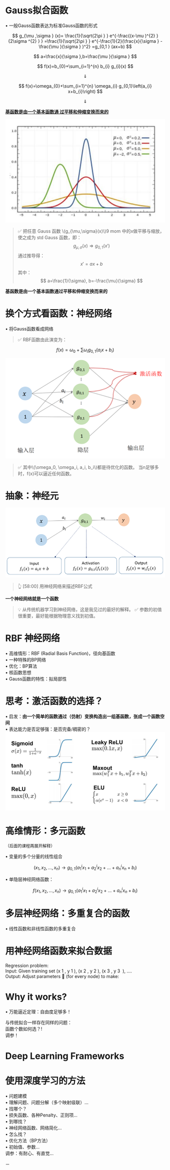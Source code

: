 # Gauss拟合函数

• 一般Gauss函数表达为标准Gauss函数的形式  

$$
g_{\mu ,\sigma } (x)= \frac{1}{\sqrt{2\pi } } e^{-\frac{(x-\mu )^{2} }{2\sigma ^{2} } } =\frac{1}{\sqrt{2\pi } } e^{-\frac{1}{2}(\frac{x}{\sigma } -\frac{\mu }{\sigma } )^2} =g_{0,1 } (ax+b)
$$

$$
a=\frac{x}{\sigma },b=\frac{\mu }{\sigma }   
$$

$$
f(x)=b_{0}+\sum_{i=1}^{n} b_{i} g_{i}(x)
$$

$$
\Downarrow 
$$

$$
f(x)=\omega_{0}+\sum_{i=1}^{n} \omega_{i} g_{0,1}\left(a_{i} x+b_{i}\right)
$$

$$
\Downarrow 
$$

<u>**基函数是由一个基本函数通 过平移和伸缩变换而来的**</U>

![](../assets/2-5-1.png)  


> &#x2705; 把任意 Gauss 函数 \\(g_{\mu,\sigma}(x)\\)9 mom 中的x做平移与缩放，使之成为 std Gauss 函数，即：
$$
g_{\mu,\sigma}(x) \Rightarrow g_{0,1}(x') 
$$
> 通过推导得：  
$$
x'=ax+b
$$
> 其中：
$$
a=\frac{1}{\sigma}, b=-\frac{\mu}{\sigma}
$$

**基函数是由一个基本函数通过平移和伸缩变换而来的**

# 换个方式看函数：神经网络
• 将Gauss函数看成网络

> &#x2705; RBF函数由此演变为：  

$$
f(x) = \omega_0 + \sum \omega_i g_{0,1}(a_ix+b_i)
$$

![](../assets/2-5-22.png)

> &#x2705; 其中\\(\omega_0, \omega_i, a_i, b_i\\)都是待优化的函数。 
> 当n足够多时，f(x)可以逼近任何函数。  

# 抽象：神经元

![](../assets/15.PNG)
> &#x1F446; [58:00] 用神经网络来描述RBF公式

**一个神经网络就是一个函数**

> &#x1F4A1; 从传统机器学习到神经网络，这是我见过的最好的解释。
> &#x2705; 参数的初值很重要，最好能根据物理意义找到初值。  

# RBF 神经网络

• 高维情形：RBF (Radial Basis Function)，径向基函数   
• 一种特殊的BP网络  
• 优化：BP算法  
• 核函数思想  
• Gauss函数的特性：拟局部性  

# 思考：激活函数的选择？

• 启发：**由一个简单的函数通过（仿射）变换构造出一组基函数，张成一个函数空间**  
• 表达能力是否足够强：是否完备/稠密的？   
![](../assets/2-5-5.png)  


# 高维情形：多元函数  
<font size=2>（后面的课程再展开解释）</font>


  
• 变量的多个分量的线性组合  

$$
(x_1,x_2,...,x_n)\longrightarrow g_{0,1}(a^i_1x_1+a^i_2x_2+...+a^i_nx_n+b_i)
$$

• 单隐层神经网络函数： 

$$
f(x_1,x_2,...,x_n)\longrightarrow g_{0,1}(a^i_1x_1+a^i_2x_2+...+a^i_nx_n+b_i)
$$

# 多层神经网络：多重复合的函数  

• 线性函数和非线性函数的多重复合

# 用神经网络函数来拟合数据

Regression problem:  
Input: Given training set (x 1 , y 1 ), (x 2 , y 2 ), (x 3 , y 3  ), ….  
Output: Adjust parameters  (for every node) to make:

# Why it works?

• 万能逼近定理：自由度足够多！  

与传统拟合一样存在同样的问题：  
函数个数如何选？!   
调参！

# Deep Learning Frameworks

# 使用深度学习的方法

• 问题建模  
• 理解问题、问题分解（多个映射级联）…  
• 找哪个？  
• 损失函数、各种Penalty、正则项…  
• 到哪找？  
• 神经网络函数、网络简化…  
• 怎么找？  
• 优化方法（BP方法）  
• 初始值、参数…  
调参：有耐心、有直觉…

－ 

